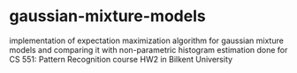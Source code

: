# gaussian-mixture-models
implementation of expectation maximization algorithm for gaussian mixture models and comparing it with non-parametric histogram estimation done for CS 551: Pattern Recognition course HW2 in Bilkent University
